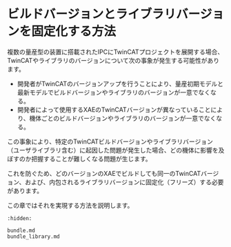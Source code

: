 # ビルドバージョンとライブラリバージョンを固定化する方法

複数の量産型の装置に搭載されたIPCにTwinCATプロジェクトを展開する場合、TwinCATやライブラリのバージョンについて次の事象が発生する可能性があります。

* 開発者がTwinCATのバージョンアップを行うことにより、量産初期モデルと最新モデルでビルドバージョンやライブラリのバージョンが一意でなくなる。
* 開発者によって使用するXAEのTwinCATバージョンが異なっていることにより、機体ごとのビルドバージョンやライブラリのバージョンが一意でなくなる。

この事象により、特定のTwinCATビルドバージョンやライブラリバージョン（ユーザライブラリ含む）に起因した問題が発生した場合、どの機体に影響を及ぼすのか把握することが難しくなる問題が生じます。

これを防ぐため、どのバージョンのXAEでビルドしても同一のTwinCATバージョン、および、内包されるライブラリバージョンに固定化（フリーズ）する必要があります。

この章ではそれを実現する方法を説明します。

```{toctree}
:hidden:

bundle.md
bundle_library.md
```

